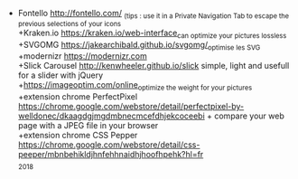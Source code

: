 + Fontello http://fontello.com/ <sub>(tips : use it in a Private Navigation Tab to escape the previous selections of your icons</sub><br/>
+Kraken.io https://kraken.io/web-interface<sub>can optimize your pictures lossless</sub><br/>
+SVGOMG https://jakearchibald.github.io/svgomg/<sub>optimise les SVG</sub><br/>
+modernizr https://modernizr.com<br/>
+Slick Carousel http://kenwheeler.github.io/slick simple, light and usefull for a slider with jQuery<br/>
+https://imageoptim.com/online<sub>optimize the weight for your pictures</sub><br/>
+extension chrome PerfectPixel https://chrome.google.com/webstore/detail/perfectpixel-by-welldonec/dkaagdgjmgdmbnecmcefdhjekcoceebi +
compare your web page with a JPEG file in your browser<br/>
+extension chrome CSS Pepper https://chrome.google.com/webstore/detail/css-peeper/mbnbehikldjhnfehhnaidhjhoofhpehk?hl=fr<br/>
<sub>2018</sub>
